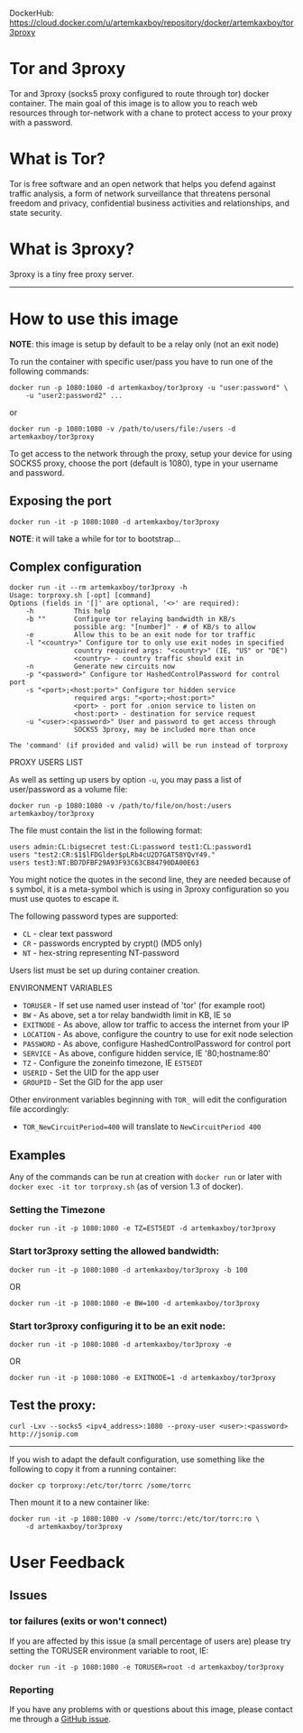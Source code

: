 DockerHub: https://cloud.docker.com/u/artemkaxboy/repository/docker/artemkaxboy/tor3proxy

# Tor and 3proxy

Tor and 3proxy (socks5 proxy configured to route through tor) docker container.
The main goal of this image is to allow you to reach web resources through
tor-network with a chane to protect access to your proxy with a password.

# What is Tor?

Tor is free software and an open network that helps you defend against traffic
analysis, a form of network surveillance that threatens personal freedom and
privacy, confidential business activities and relationships, and state security.

# What is 3proxy?

3proxy is a tiny free proxy server.

---

# How to use this image

**NOTE**: this image is setup by default to be a relay only (not an exit node)

To run the container with specific user/pass you have to run one of the
following commands:

    docker run -p 1080:1080 -d artemkaxboy/tor3proxy -u "user:password" \
        -u "user2:password2" ...

or

    docker run -p 1080:1080 -v /path/to/users/file:/users -d artemkaxboy/tor3proxy

To get access to the network through the proxy, setup your device for using
SOCKS5 proxy, choose the port (default is 1080), type in your username
and password.

## Exposing the port

    docker run -it -p 1080:1080 -d artemkaxboy/tor3proxy

**NOTE**: it will take a while for tor to bootstrap...

## Complex configuration

    docker run -it --rm artemkaxboy/tor3proxy -h
    Usage: torproxy.sh [-opt] [command]
    Options (fields in '[]' are optional, '<>' are required):
        -h          This help
        -b ""       Configure tor relaying bandwidth in KB/s
                    possible arg: "[number]" - # of KB/s to allow
        -e          Allow this to be an exit node for tor traffic
        -l "<country>" Configure tor to only use exit nodes in specified
                    country required args: "<country>" (IE, "US" or "DE")
                    <country> - country traffic should exit in
        -n          Generate new circuits now
        -p "<password>" Configure tor HashedControlPassword for control port
        -s "<port>;<host:port>" Configure tor hidden service
                    required args: "<port>;<host:port>"
                    <port> - port for .onion service to listen on
                    <host:port> - destination for service request
        -u "<user>:<password>" User and password to get access through
                    SOCKS5 3proxy, may be included more than once

    The 'command' (if provided and valid) will be run instead of torproxy

PROXY USERS LIST

As well as setting up users by option `-u`, you may pass a list of
user/password as a volume file:

    docker run -p 1080:1080 -v /path/to/file/on/host:/users artemkaxboy/tor3proxy

The file must contain the list in the following format:
    
    users admin:CL:bigsecret test:CL:password test1:CL:password1
    users "test2:CR:$1$lFDGlder$pLRb4cU2D7GAT58YQvY49."
    users test3:NT:BD7DFBF29A93F93C63CB84790DA00E63

You might notice the quotes in the second line, they are needed because of
`$` symbol, it is a meta-symbol which is using in 3proxy configuration so
you must use quotes to escape it.

The following password types are supported:
 * `CL` - clear text password
 * `CR` - passwords encrypted by crypt() (MD5 only)
 * `NT` - hex-string representing NT-password

Users list must be set up during container creation.

ENVIRONMENT VARIABLES

 * `TORUSER` - If set use named user instead of 'tor' (for example root)
 * `BW` - As above, set a tor relay bandwidth limit in KB, IE `50`
 * `EXITNODE` - As above, allow tor traffic to access the internet from your IP
 * `LOCATION` - As above, configure the country to use for exit node selection
 * `PASSWORD` - As above, configure HashedControlPassword for control port
 * `SERVICE` - As above, configure hidden service, IE '80;hostname:80'
 * `TZ` - Configure the zoneinfo timezone, IE `EST5EDT`
 * `USERID` - Set the UID for the app user
 * `GROUPID` - Set the GID for the app user

Other environment variables beginning with `TOR_` will edit the configuration
file accordingly:

 * `TOR_NewCircuitPeriod=400` will translate to `NewCircuitPeriod 400`

## Examples

Any of the commands can be run at creation with `docker run` or later with
`docker exec -it tor torproxy.sh` (as of version 1.3 of docker).

### Setting the Timezone

    docker run -it -p 1080:1080 -e TZ=EST5EDT -d artemkaxboy/tor3proxy

### Start tor3proxy setting the allowed bandwidth:

    docker run -it -p 1080:1080 -d artemkaxboy/tor3proxy -b 100

OR

    docker run -it -p 1080:1080 -e BW=100 -d artemkaxboy/tor3proxy

### Start tor3proxy configuring it to be an exit node:

    docker run -it -p 1080:1080 -d artemkaxboy/tor3proxy -e

OR

    docker run -it -p 1080:1080 -e EXITNODE=1 -d artemkaxboy/tor3proxy

## Test the proxy:

    curl -Lxv --socks5 <ipv4_address>:1080 --proxy-user <user>:<password> http://jsonip.com

---

If you wish to adapt the default configuration, use something like the following
to copy it from a running container:

    docker cp torproxy:/etc/tor/torrc /some/torrc

Then mount it to a new container like:

    docker run -it -p 1080:1080 -v /some/torrc:/etc/tor/torrc:ro \
        -d artemkaxboy/tor3proxy

# User Feedback

## Issues

### tor failures (exits or won't connect)

If you are affected by this issue (a small percentage of users are) please try
setting the TORUSER environment variable to root, IE:

    docker run -it -p 1080:1080 -e TORUSER=root -d artemkaxboy/tor3proxy

### Reporting

If you have any problems with or questions about this image, please contact me
through a [GitHub issue](https://github.com/artemkaxboy/tor3proxy/issues).
